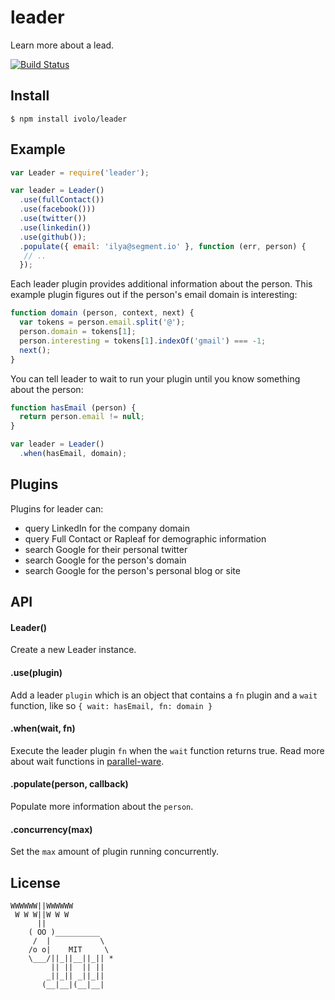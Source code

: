 # leader

  Learn more about a lead.

[![Build Status](https://travis-ci.org/ivolo/leader.png)](https://travis-ci.org/ivolo/leader)

## Install

    $ npm install ivolo/leader

## Example

```js
var Leader = require('leader');

var leader = Leader()
  .use(fullContact())
  .use(facebook()))
  .use(twitter())
  .use(linkedin())
  .use(github());
  .populate({ email: 'ilya@segment.io' }, function (err, person) {
   // ..
  });
```

Each leader plugin provides additional information about the person. This example plugin figures out if the person's email domain is interesting:

```js
function domain (person, context, next) {
  var tokens = person.email.split('@');
  person.domain = tokens[1];
  person.interesting = tokens[1].indexOf('gmail') === -1;
  next();
}
```

You can tell leader to wait to run your plugin until you know something about the person:

```js
function hasEmail (person) {
  return person.email != null;
}

var leader = Leader()
  .when(hasEmail, domain);
```

## Plugins

Plugins for leader can:
- query LinkedIn for the company domain
- query Full Contact or Rapleaf for demographic information
- search Google for their personal twitter
- search Google for the person's domain
- search Google for the person's personal blog or site

## API

#### Leader()

  Create a new Leader instance.

#### .use(plugin)

  Add a leader `plugin` which is an object that contains a `fn` plugin and a `wait` function, like so `{ wait: hasEmail, fn: domain }`

#### .when(wait, fn)

  Execute the leader plugin `fn` when the `wait` function returns true. Read more about wait functions in [parallel-ware](https://github.com/segmentio/parallel-ware).

#### .populate(person, callback)

  Populate more information about the `person`.

#### .concurrency(max)

  Set the `max` amount of plugin running concurrently.

## License

```
WWWWWW||WWWWWW
 W W W||W W W
      ||
    ( OO )__________
     /  |           \
    /o o|    MIT     \
    \___/||_||__||_|| *
         || ||  || ||
        _||_|| _||_||
       (__|__|(__|__|
```
